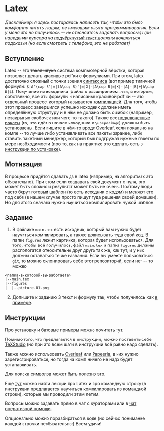 # Latex
*Дисклеймер: я здесь постаралась написать так, чтобы это было комфортно читать людям, не имеющим опыта программирования. Если у меня это не получилось -- не стесняйтесь задавать вопросы:) При наведении курсора на <span title="Я -- подсказка!"><ins>подчёркнутый текст</ins></span> должны появляться подсказки (но если смотреть с телефона, это не работает)*
## Вступление
Latex -- это ~~такая штука~~ система компьютерной вёрстки, которая позволяет делать красивые pdf'ки с формулками. При этом, latex достаточно сложный с точки зрения <span title="То есть набора правил как писать код. Latex по факту является языком программирования"><ins>синтаксиса</ins></span> (вот пример типичной формулы: `$|A'\cap B'|=|(A\cup B)'|=|X|-|A\cup B|=|X|-|A|-|B|+|A\cap B|$`). Получение из исходника (файла с расширением `.tex`, в котором, собственно, все эти формулы и написаны) красивой pdf'ки -- это отдельный процесс, который называется <span title="Подробнее про это расскажут на лекциях по C++ или основам программирования."><ins>компиляцией</ins></span>. Для того, чтобы этот процесс завершился успешно исходник должен иметь определённую структуру и в нём не должно быть ошибок (например, незакрытых скобочек или чего-то такого). Также все <span title="Они расширяют список команд, которые можно использовать и тем самым увеличивают возможности. Подробнее про подключение библиотек в общем случае будет на курсе по C++ или основам программирования"><ins>подключенные пакеты</ins></span> (то, что идёт в начале исходника с `\usepackage`) должны быть установлены. Если пишите в чём-то вроде [Overleaf](https://www.overleaf.com/), если локально на компе -- то лучше либо устанавливать все пакеты заранее, либо ставить пакетный менеджер, который был подгружал нужные пакеты по мере необходимости (про то, как на практике это сделать есть в [инструкции по установке](#инструкции)). 
## Мотивация 
В процессе придётся сдавать дз в latex (например, на алгоритмах это обязательно). При этом если создавать свой документ с нуля, это может быть сложно и результат может быть не очень. Поэтому люди часто берут готовый шаблон (то есть исходник с кодом) и меняют его под себя (в нашем случае просто пишут туда решения своей домашки). Но для этого сначала нужно научиться компилировать чужой шаблон.
## Задание
1. В файлике `main.tex` есть исходник, который вам нужно будет научиться компилировать, а также дописывать туда свой код. В папке `figures` лежит картинка, которая будет использоваться. Для того, чтобы всё получилось, файл `main.tex` и папка `figures` должны распологатся относительно друг друга так же, как тут, и у них должны оставаться те же названия. Если вы умеете пользоваться `git`, то можно склонировать себе этот репозиторий, если нет -- то можно 
```
<папка-в-которой-вы-работаете>
|--main.tex
|--figures
|  |--picture-01.png
```
2. Допишите к заданию 3 текст и формулу так, чтобы получилось как [в примере](main.pdf).
## Инструкции
Про установку и базовые примеры можно почитать [тут](https://wiki.compscicenter.ru/index.php/Help_tex_windows).

Помимо того, что предлагается в инструкции, можно поставить себе [TeXStudio](https://www.texstudio.org/) (но при это всем шаги в инструкции всё равно надо сделать).

Также можно использовать [Overleaf](https://www.overleaf.com/) или [Papeeria](https://papeeria.com), в них нужно зарегистрироваться, но тогда на комп ничего не надо будет устанавливать. 

Для поиска символов может быть полезно [это](https://detexify.kirelabs.org/classify.html).

Ещё [тут](https://www.youtube.com/playlist?list=PLxMpIvWUjaJuOVEWZ0-H7QaUeREmyqNl9) можно найти лекции про Latex и про командную строку (в инструкции предлагается научиться компилировать из командной строки), которые мы проводили этим летом. 

Вопросы можно задавать прямо в чат с кураторами или в [чат оперативной помощи](https://t.me/hse_spb_cs_qa). 

Опционально можно поразбираться в коде (но сейчас понимание каждой строчки необязательно:) Всем удачи!

